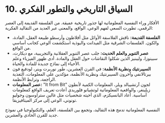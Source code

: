 # 10. السياق التاريخي والتطور الفكري

الأفكار وراء النفسية المعلوماتية لها جذور تاريخية عميقة. من الفلسفة القديمة إلى العصر الرقمي، تطورت السعي لفهم الوعي، الواقع، والمعنى عبر العديد من التقاليد الفكرية:

- **الفلسفة القديمة:** ناقش الفلاسفة الأوائل مثل أفلاطون وأرسطو طبيعة العقل، المادة، والكون. الفلسفات الشرقية مثل الفيدانت والبوذية استكشفت الوعي كجانب أساسي من الواقع.
- **عصر التنوير والعلم الحديث:** جلب عصر التنوير العقلانية والتجريبية، مع ديكارت، سبينوزا، وليبنيز الذين شكلوا النقاشات حول العقل والمادة. أدى ظهور الفيزياء وعلم الأحياء إلى نماذج جديدة للمادة والحياة.
- **السيبرنتيك ونظرية الأنظمة:** في القرن العشرين، طور نوربرت وينر، لودفيغ فون بيرتالانفي وآخرون السيبرنتيك ونظرية الأنظمة، مؤكدين على المعلومات، التغذية الراجعة، وترابط الأنظمة.
- **عصر المعلومات:** "It from Bit" لجون آرتشيبالد ويلر، المعلومات الكمية لأنطون زيلينغر، والواقعية المعلوماتية لوتشيانو فلوريدي أعادت تعريف الواقع كمعلومات أساسية. أعاد البانسيكزم، الذي أحيته شخصيات مثل غالين ستراوسون وجوليو تونوني، الوعي إلى مركز الميتافيزيقا.

النفسية المعلوماتية تدمج هذه التقاليد، وتجمع بين الفلسفة، العلم، والتكنولوجيا في نموذج جديد للقرن الحادي والعشرين.
